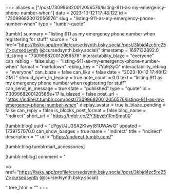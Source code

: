 +++
aliases = ["/post/730996820012056576/listing-911-as-my-emergency-phone-number-when"]
date = 2023-10-12T17:48:12Z
id = "730996820012056576"
slug = "listing-911-as-my-emergency-phone-number-when"
type = "tumblr-quote"

[tumblr]
summary = "listing 911 as my emergency phone number when registering for stuff"
source = "<a href=\"https://bsky.app/profile/cursedsynth.bsky.social/post/3kbjd4zc5re25\">cursedsynth (@cursedsynth.bsky.social)</a>"
timestamp = 1697132892.0
id_string = "730996820012056576"
interactability_blaze = "everyone"
can_reblog = false
slug = "listing-911-as-my-emergency-phone-number-when"
format = "markdown"
reblog_key = "7Ya9j3yO"
interactability_reblog = "everyone"
can_blaze = false
can_like = false
date = "2023-10-12 17:48:12 GMT"
should_open_in_legacy = true
note_count = 0.0
text = "listing 911 as my emergency phone number when registering for stuff"
can_send_in_message = true
state = "published"
type = "quote"
id = 7.309968200120566e+17
is_blazed = false
post_url = "https://indirect.tumblr.com/post/730996820012056576/listing-911-as-my-emergency-phone-number-when"
display_avatar = true
is_blaze_pending = false
can_reply = false
is_blocks_post_format = false
blog_name = "indirect"
short_url = "https://tmblr.co/ZY3jbyeb1RmSma00"

[tumblr.blog]
uuid = "t:PgyUJU3SA2Klwyt81UWAwQ"
updated = 1739757070.0
can_show_badges = true
name = "indirect"
title = "indirect"
description = ""
url = "https://indirect.tumblr.com/"

[tumblr.blog.tumblrmart_accessories]

[tumblr.reblog]
comment = "<p><a href=\"https://bsky.app/profile/cursedsynth.bsky.social/post/3kbjd4zc5re25\">cursedsynth (@cursedsynth.bsky.social)</a></p>"
tree_html = ""
+++
